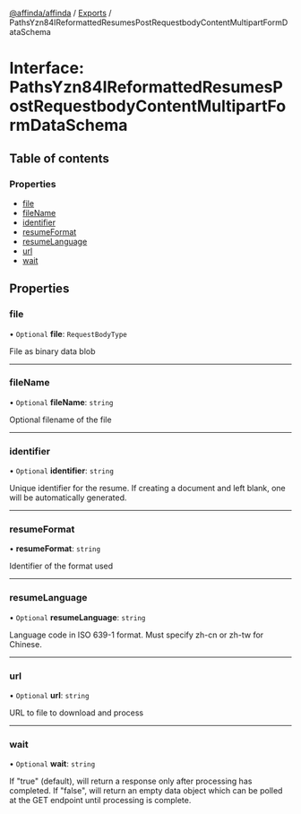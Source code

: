 [@affinda/affinda](../README.md) / [Exports](../modules.md) / PathsYzn84IReformattedResumesPostRequestbodyContentMultipartFormDataSchema

# Interface: PathsYzn84IReformattedResumesPostRequestbodyContentMultipartFormDataSchema

## Table of contents

### Properties

- [file](PathsYzn84IReformattedResumesPostRequestbodyContentMultipartFormDataSchema.md#file)
- [fileName](PathsYzn84IReformattedResumesPostRequestbodyContentMultipartFormDataSchema.md#filename)
- [identifier](PathsYzn84IReformattedResumesPostRequestbodyContentMultipartFormDataSchema.md#identifier)
- [resumeFormat](PathsYzn84IReformattedResumesPostRequestbodyContentMultipartFormDataSchema.md#resumeformat)
- [resumeLanguage](PathsYzn84IReformattedResumesPostRequestbodyContentMultipartFormDataSchema.md#resumelanguage)
- [url](PathsYzn84IReformattedResumesPostRequestbodyContentMultipartFormDataSchema.md#url)
- [wait](PathsYzn84IReformattedResumesPostRequestbodyContentMultipartFormDataSchema.md#wait)

## Properties

### file

• `Optional` **file**: `RequestBodyType`

File as binary data blob

___

### fileName

• `Optional` **fileName**: `string`

Optional filename of the file

___

### identifier

• `Optional` **identifier**: `string`

Unique identifier for the resume. If creating a document and left blank, one will be automatically generated.

___

### resumeFormat

• **resumeFormat**: `string`

Identifier of the format used

___

### resumeLanguage

• `Optional` **resumeLanguage**: `string`

Language code in ISO 639-1 format. Must specify zh-cn or zh-tw for Chinese.

___

### url

• `Optional` **url**: `string`

URL to file to download and process

___

### wait

• `Optional` **wait**: `string`

If "true" (default), will return a response only after processing has completed. If "false", will return an empty data object which can be polled at the GET endpoint until processing is complete.
